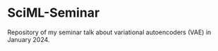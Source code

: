 # SciML-Seminar
Repository of my seminar talk about variational autoencoders (VAE) in January 2024.
